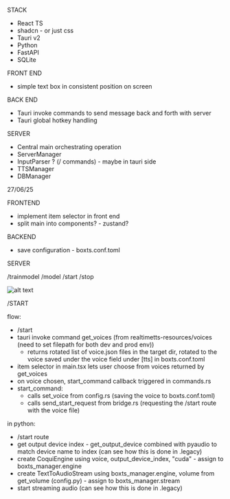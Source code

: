 STACK

- React TS
- shadcn - or just css
- Tauri v2
- Python
- FastAPI
- SQLite

FRONT END

- simple text box in consistent position on screen

BACK END

- Tauri invoke commands to send message back and forth with server
- Tauri global hotkey handling

SERVER

- Central main orchestrating operation
- ServerManager
- InputParser ? (/ commands) - maybe in tauri side
- TTSManager
- DBManager

27/06/25

FRONTEND

- implement item selector in front end
- split main into components? - zustand?

BACKEND

- save configuration - boxts.conf.toml

SERVER

/trainmodel
/model
/start
/stop

![alt text](setup_plan.png)

/START

flow:

- /start
- tauri invoke command get_voices (from realtimetts-resources/voices (need to set filepath for both dev and prod env))
  - returns rotated list of voice.json files in the target dir, rotated to the voice saved under the voice field under [tts] in boxts.conf.toml
- item selector in main.tsx lets user choose from voices returned by get_voices
- on voice chosen, start_command callback triggered in commands.rs
- start_command:
  - calls set_voice from config.rs (saving the voice to boxts.conf.toml)
  - calls send_start_request from bridge.rs (requesting the /start route with the voice file)

in python:

- /start route
- get output device index - get_output_device combined with pyaudio to match device name to index (can see how this is done in .legacy)
- create CoquiEngine using voice, output_device_index, "cuda" - assign to boxts_manager.engine
- create TextToAudioStream using boxts_manager.engine, volume from get_volume (config.py) - assign to boxts_manager.stream
- start streaming audio (can see how this is done in .legacy)
